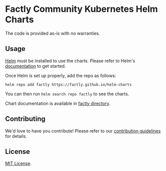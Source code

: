 # Factly Community Kubernetes Helm Charts

The code is provided as-is with no warranties.

## Usage

[Helm](https://helm.sh) must be installed to use the charts.
Please refer to Helm's [documentation](https://helm.sh/docs/) to get started.

Once Helm is set up properly, add the repo as follows:

```console
helm repo add factly https://factly.github.io/helm-charts
```

You can then run `helm search repo factly` to see the charts.

<!-- Keep full URL links to repo files because this README syncs from master to gh-pages.  -->
Chart documentation is available in [factly directory](https://github.com/factly/helm-charts/blob/master/charts/factly/README.md).

## Contributing

<!-- Keep full URL links to repo files because this README syncs from master to gh-pages.  -->
We'd love to have you contribute! Please refer to our [contribution guidelines](https://github.com/factly/helm-charts/blob/master/CONTRIBUTING.md) for details.

## License

<!-- Keep full URL links to repo files because this README syncs from master to gh-pages.  -->
[MIT License](https://github.com/factly/helm-charts/blob/master/LICENSE).